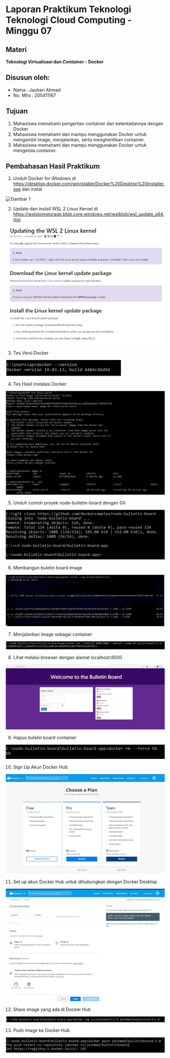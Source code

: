 # Laporan Praktikum Teknologi Teknologi Cloud Computing - Minggu 07

## Materi

**Teknologi Virtualisasi dan *Container* - Docker**

## Disusun oleh:
* Nama : Jauhari Ahmad 
* No. Mhs : 205411167 


## Tujuan

1.  Mahasiswa memahami pengertian container dan keterkaitannya dengan Docker
2.  Mahasiswa memahami dan mampu menggunakan Docker untuk mengambil image, menjalankan, serta menghentikan container.
3.  Mahasiswa memahami dan mampu menggunakan Docker untuk mengelola container.

## Pembahasan Hasil Praktikum

1. Unduh Docker for Windows di https://desktop.docker.com/win/stable/Docker%20Desktop%20Installer.exe dan instal

![Gambar 1](skrinsut/gambar-07-01)

2. Update dan install WSL 2 Linux Kernel di https://wslstorestorage.blob.core.windows.net/wslblob/wsl_update_x64.msi

![Gambar 2](skrinsut/gambar-07-02.jpg)

3. Tes Versi Docker

![Gambar 3](skrinsut/gambar-07-03.jpg)

4. Tes Hasil Instalasi Docker

![Gambar 4](skrinsut/gambar-07-04.jpg)

5. Unduh contoh proyek node-bulletin-board dengan Git

![Gambar 5](skrinsut/gambar-07-05.jpg)

6. Membangun buletin board image

![Gambar 6](skrinsut/gambar-07-06.jpg)

7. Menjalankan image sebagai container

![Gambar 7](skrinsut/gambar-07-07.jpg)

8. Lihat melalui browser dengan alamat localhost:8000

![Gambar 1](skrinsut/gambar-07-08.jpg)

9. Hapus buletin board container

![Gambar 9](skrinsut/gambar-07-09.jpg)

10. Sign Up Akun Docker Hub

![Gambar 10](skrinsut/gambar-07-10.jpg)

11. Set up akun Docker Hub untuk dihubungkan dengan Docker Desktop

![Gambar 11](skrinsut/gambar-07-11.jpg)

12. Share image yang ada di Docker Hub

![Gambar 12](skrinsut/gambar-07-12.jpg)

13. Push image ke Docker Hub

![Gambar 13](skrinsut/gambar-07-13.jpg)




